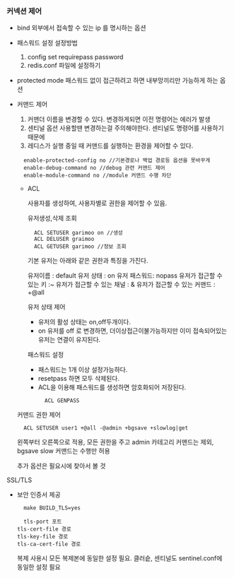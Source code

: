 ### 커넥션 제어

* bind
  외부에서 접속할 수 있는 ip 를 명시하는 옵션

* 패스워드 설정
  설정방법
  1. config set requirepass password
  2. redis.conf 파일에 설정하기

* protected mode
  패스워드 없이 접근하려고 하면 내부망끼리만 가능하게 하는 옵션

* 커맨드 제어
  1. 커맨더 이름을 변경할 수 있다. 변경하게되면 이전 명령어는 에러가 발생
  2. 센티널 옵션 사용할땐 변경하는걸 주의해야한다. 센티널도 명령어를 사용하기 때문에
  3. 레디스가 실행 중일 때 커맨드를 실행하는 환경을 제어할 수 있다.
    ```
      enable-protected-config no //기본경로나 백업 경로등 옵션을 못바꾸게
      enable-debug-command no //debug 관련 커맨드 제어
      enable-module-command no //module 커맨드 수행 차단
    ```

  * ACL

    사용자를 생성하여, 사용자별로 권한을 제어할 수 있음.

    유저생성,삭제 조회
    ```
      ACL SETUSER garimoo on //생성
      ACL DELUSER graimoo
      ACL GETUSER garimoo //정보 조회
    ```

    기본 유저는 아래와 같은 권한과 특징을 가진다.

    유저이름 : default
    유저 상태 : on
    유저 패스워드: nopass
    유저가 접근할 수 있는 키 :~
    유저가 접근할 수 있는 채널 : &
    유저가 접근할 수 있는 커맨드 : +@all

    유저 상태 제어
    * 유저의 활성 상태는 on,off두개이다.
    * on 유저를 off 로 변경하면, 더이상접근이불가능하지만 이미 접속되어있는 유저는 연결이 유지된다.
      
    패스워드 설정
    * 패스워드는 1개 이상 설정가능하다.
    * resetpass 하면 모두 삭제된다.
    * ACL을 이용해 패스워드를 생성하면 암호화되어 저장된다.
      ```
        ACL GENPASS
      ```

  커맨드 권한 제어
  ```
    ACL SETUSER user1 +@all -@admin +bgsave +slowlog|get
  ```
  왼쪽부터 오른쪽으로 적용, 모든 권한을 주고 admin 카테고리 커맨드는 제외, bgsave slow 커맨드는 수행만 허용

  추가 옵션은 필요시에 찾아서 볼 것

SSL/TLS
  * 보안 인증서 제공
    ```
      make BUILD_TLS=yes

      tls-port 포트
    tls-cert-file 경로
    tls-key-file 경로
    tls-ca-cert-file 경로
    ```

    복제 사용시 모든 복제본에 동일한 설정 필요.
    클러슽, 센티널도 sentinel.conf에 동일한 설정 필요
